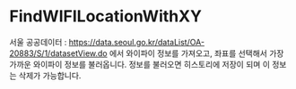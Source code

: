 # FindWIFILocationWithXY
서울 공공데이터 : https://data.seoul.go.kr/dataList/OA-20883/S/1/datasetView.do 에서 와이파이 정보를 가져오고,
좌표를 선택해서 가장 가까운 와이파이 정보를 불러옵니다.
정보를 불러오면 히스토리에 저장이 되며 이 정보는 삭제가 가능합니다.
